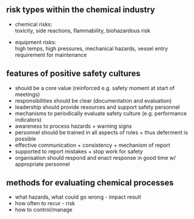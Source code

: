## risk types within the chemical industry

- chemical risks:  
  toxicity, side reactions, flammability, biohazardous risk

- equipment risks:  
  high temps, high pressures, mechanical hazards, vessel entry requirement for maintenance

## features of positive safety cultures

- should be a core value (reinforced e.g. safety moment at start of meetings)  
- responsibilities should be clear (documentation and evaluation)  
- leadership should provide resources and support safety personnel  
- mechanisms to periodically evaluate safety culture (e.g. performance indicators)  
- awareness to process hazards + warning signs  
- personnel should be trained in all aspects of roles + thus deferment is possible  
- effective communication + consistency + mechanism of report  
- supported to report mistakes + stop work for safety  
- organisation should respond and enact response in good time w/ appropriate personnel

## methods for evaluating chemical processes

- what hazards, what could go wrong - impact result  
- how often to recur - risk  
- how to control/manage
